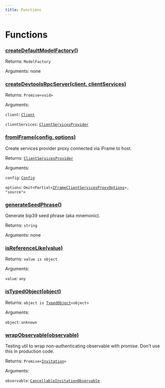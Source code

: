 ```yaml
---
title: Functions
---
```

# Functions
### [createDefaultModelFactory()](https://github.com/dxos/dxos/blob/main/packages/sdk/client/src/packlets/client/client.ts#L34)



Returns: <code>ModelFactory</code>

Arguments: none

### [createDevtoolsRpcServer(client, clientServices)](https://github.com/dxos/dxos/blob/main/packages/sdk/client/src/packlets/devtools/devtools.ts#L47)



Returns: <code>Promise&lt;void&gt;</code>

Arguments: 

`client`: <code>[Client](/api/@dxos/client/classes/Client)</code>

`clientServices`: <code>[ClientServicesProvider](/api/@dxos/client/interfaces/ClientServicesProvider)</code>

### [fromIFrame(config, options)](https://github.com/dxos/dxos/blob/main/packages/sdk/client/src/packlets/client/utils.ts#L14)



Create services provider proxy connected via iFrame to host.


Returns: <code>[ClientServicesProvider](/api/@dxos/client/interfaces/ClientServicesProvider)</code>

Arguments: 

`config`: <code>[Config](/api/@dxos/client/classes/Config)</code>

`options`: <code>Omit&lt;Partial&lt;[IFrameClientServicesProxyOptions](/api/@dxos/client/types/IFrameClientServicesProxyOptions)&gt;, "source"&gt;</code>

### [generateSeedPhrase()]()



Generate bip39 seed phrase (aka mnemonic).


Returns: <code>string</code>

Arguments: none

### [isReferenceLike(value)]()



Returns: <code>value is object</code>

Arguments: 

`value`: <code>any</code>

### [isTypedObject(object)]()



Returns: <code>object is [TypedObject](/api/@dxos/client/values#TypedObject)&lt;object&gt;</code>

Arguments: 

`object`: <code>unknown</code>

### [wrapObservable(observable)](https://github.com/dxos/dxos/blob/main/packages/sdk/client/src/packlets/invitations/invitations.ts#L100)



Testing util to wrap non-authenticating observable with promise.
Don't use this in production code.


Returns: <code>Promise&lt;[Invitation](/api/@dxos/client/interfaces/Invitation)&gt;</code>

Arguments: 

`observable`: <code>[CancellableInvitationObservable](/api/@dxos/client/interfaces/CancellableInvitationObservable)</code>
